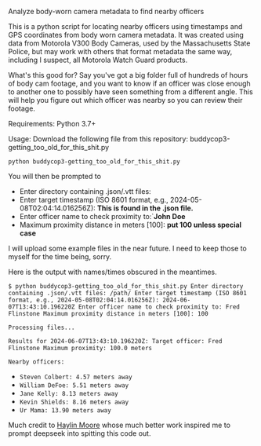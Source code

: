 
Analyze body-worn camera metadata to find nearby officers 

This is a python script for locating nearby officers using timestamps and GPS coordinates from body worn camera metadata. It was created using data from Motorola V300 Body Cameras, used by the Massachusetts State Police, but may work with others that format metadata the same way, including I suspect, all Motorola Watch Guard products.

What's this good for? 
Say you've got a big folder full of hundreds of hours of body cam footage, and you want to know if an officer was close enough to another one to possibly have seen something from a different angle. This will help you figure out which officer was nearby so you can review their footage. 

Requirements: Python 3.7+

Usage: Download the following file from this repository: buddycop3-getting_too_old_for_this_shit.py

`python buddycop3-getting_too_old_for_this_shit.py`

You will then be prompted to 
- Enter directory containing .json/.vtt files:
- Enter target timestamp (ISO 8601 format, e.g., 2024-05-08T02:04:14.016256Z): **This is found in the .json file.**
- Enter officer name to check proximity to:`**John Doe**
- Maximum proximity distance in meters [100]: **put 100 unless special case**

I will upload some example files in the near future. I need to keep those to myself for the time being, sorry.

Here is the output with names/times obscured in the meantimes.

`$ python buddycop3-getting_too_old_for_this_shit.py Enter directory containing .json/.vtt files: /path/ Enter target timestamp (ISO 8601 format, e.g., 2024-05-08T02:04:14.016256Z): 2024-06-07T13:43:10.196220Z Enter officer name to check proximity to: Fred Flinstone Maximum proximity distance in meters [100]: 100`

`Processing files...`

`Results for 2024-06-07T13:43:10.196220Z: Target officer: Fred Flinstone Maximum proximity: 100.0 meters`

`Nearby officers:`

- `Steven Colbert: 4.57 meters away`
- `William DeFoe: 5.51 meters away`
- `Jane Kelly: 8.13 meters away`
- `Kevin Shields: 8.16 meters away`
- `Ur Mama: 13.90 meters away`

Much credit to [Haylin Moore](https://github.com/haylinmoore) whose much better work inspired me to prompt deepseek into spitting this code out.  
